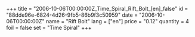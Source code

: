 +++
title = "2006-10-06T00:00:00Z_Time_Spiral_Rift_Bolt_[en]_false"
id = "88dde96e-6824-4d26-9fb5-86b9f3c50959"
date = "2006-10-06T00:00:00Z"
name = "Rift Bolt"
lang = ["en"]
price = "0.12"
quantity = 4
foil = false
set = "Time Spiral"
+++
